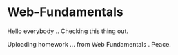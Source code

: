 # Web-Fundamentals

Hello everybody .. Checking this thing out. 

Uploading homework ... from Web Fundamentals . Peace.
